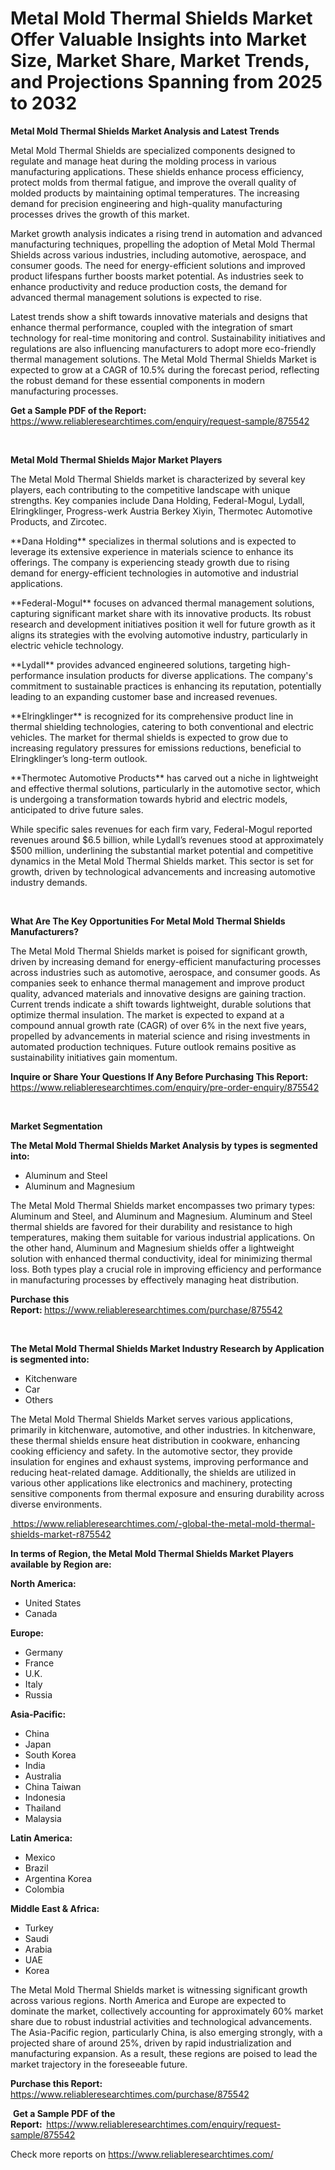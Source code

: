 <p><h1>Metal Mold Thermal Shields Market Offer Valuable Insights into Market Size, Market Share, Market Trends, and Projections Spanning from 2025 to 2032</h1></p><p><strong>Metal Mold Thermal Shields Market Analysis and Latest Trends</strong></p>
<p><p>Metal Mold Thermal Shields are specialized components designed to regulate and manage heat during the molding process in various manufacturing applications. These shields enhance process efficiency, protect molds from thermal fatigue, and improve the overall quality of molded products by maintaining optimal temperatures. The increasing demand for precision engineering and high-quality manufacturing processes drives the growth of this market.</p><p>Market growth analysis indicates a rising trend in automation and advanced manufacturing techniques, propelling the adoption of Metal Mold Thermal Shields across various industries, including automotive, aerospace, and consumer goods. The need for energy-efficient solutions and improved product lifespans further boosts market potential. As industries seek to enhance productivity and reduce production costs, the demand for advanced thermal management solutions is expected to rise.</p><p>Latest trends show a shift towards innovative materials and designs that enhance thermal performance, coupled with the integration of smart technology for real-time monitoring and control. Sustainability initiatives and regulations are also influencing manufacturers to adopt more eco-friendly thermal management solutions. The Metal Mold Thermal Shields Market is expected to grow at a CAGR of 10.5% during the forecast period, reflecting the robust demand for these essential components in modern manufacturing processes.</p></p>
<p><strong>Get a Sample PDF of the Report:&nbsp;</strong> <a href="https://www.reliableresearchtimes.com/enquiry/request-sample/875542?utm_campaign=2722&utm_medium=2&utm_source=Github&utm_content=ia&utm_term=21032025&utm_id=metal-mold-thermal-shields">https://www.reliableresearchtimes.com/enquiry/request-sample/875542</a></p>
<p>&nbsp;</p>
<p><strong>Metal Mold Thermal Shields Major Market Players</strong></p>
<p><p>The Metal Mold Thermal Shields market is characterized by several key players, each contributing to the competitive landscape with unique strengths. Key companies include Dana Holding, Federal-Mogul, Lydall, Elringklinger, Progress-werk Austria Berkey Xiyin, Thermotec Automotive Products, and Zircotec.</p><p>**Dana Holding** specializes in thermal solutions and is expected to leverage its extensive experience in materials science to enhance its offerings. The company is experiencing steady growth due to rising demand for energy-efficient technologies in automotive and industrial applications.</p><p>**Federal-Mogul** focuses on advanced thermal management solutions, capturing significant market share with its innovative products. Its robust research and development initiatives position it well for future growth as it aligns its strategies with the evolving automotive industry, particularly in electric vehicle technology.</p><p>**Lydall** provides advanced engineered solutions, targeting high-performance insulation products for diverse applications. The company's commitment to sustainable practices is enhancing its reputation, potentially leading to an expanding customer base and increased revenues.</p><p>**Elringklinger** is recognized for its comprehensive product line in thermal shielding technologies, catering to both conventional and electric vehicles. The market for thermal shields is expected to grow due to increasing regulatory pressures for emissions reductions, beneficial to Elringklinger’s long-term outlook.</p><p>**Thermotec Automotive Products** has carved out a niche in lightweight and effective thermal solutions, particularly in the automotive sector, which is undergoing a transformation towards hybrid and electric models, anticipated to drive future sales.</p><p>While specific sales revenues for each firm vary, Federal-Mogul reported revenues around $6.5 billion, while Lydall’s revenues stood at approximately $500 million, underlining the substantial market potential and competitive dynamics in the Metal Mold Thermal Shields market. This sector is set for growth, driven by technological advancements and increasing automotive industry demands.</p></p>
<p>&nbsp;</p>
<p><strong>What Are The Key Opportunities For Metal Mold Thermal Shields Manufacturers?</strong></p>
<p><p>The Metal Mold Thermal Shields market is poised for significant growth, driven by increasing demand for energy-efficient manufacturing processes across industries such as automotive, aerospace, and consumer goods. As companies seek to enhance thermal management and improve product quality, advanced materials and innovative designs are gaining traction. Current trends indicate a shift towards lightweight, durable solutions that optimize thermal insulation. The market is expected to expand at a compound annual growth rate (CAGR) of over 6% in the next five years, propelled by advancements in material science and rising investments in automated production techniques. Future outlook remains positive as sustainability initiatives gain momentum.</p></p>
<p><strong>Inquire or Share Your Questions If Any Before Purchasing This Report:</strong> <a href="https://www.reliableresearchtimes.com/enquiry/pre-order-enquiry/875542?utm_campaign=2722&utm_medium=2&utm_source=Github&utm_content=ia&utm_term=21032025&utm_id=metal-mold-thermal-shields">https://www.reliableresearchtimes.com/enquiry/pre-order-enquiry/875542</a></p>
<p>&nbsp;</p>
<p><strong>Market Segmentation</strong></p>
<p><strong>The Metal Mold Thermal Shields Market Analysis by types is segmented into:</strong></p>
<p><ul><li>Aluminum and Steel</li><li>Aluminum and Magnesium</li></ul></p>
<p><p>The Metal Mold Thermal Shields market encompasses two primary types: Aluminum and Steel, and Aluminum and Magnesium. Aluminum and Steel thermal shields are favored for their durability and resistance to high temperatures, making them suitable for various industrial applications. On the other hand, Aluminum and Magnesium shields offer a lightweight solution with enhanced thermal conductivity, ideal for minimizing thermal loss. Both types play a crucial role in improving efficiency and performance in manufacturing processes by effectively managing heat distribution.</p></p>
<p><strong>Purchase this Report:&nbsp;</strong><a href="https://www.reliableresearchtimes.com/purchase/875542?utm_campaign=2722&utm_medium=2&utm_source=Github&utm_content=ia&utm_term=21032025&utm_id=metal-mold-thermal-shields">https://www.reliableresearchtimes.com/purchase/875542</a></p>
<p>&nbsp;</p>
<p><strong>The Metal Mold Thermal Shields Market Industry Research by Application is segmented into:</strong></p>
<p><ul><li>Kitchenware</li><li>Car</li><li>Others</li></ul></p>
<p><p>The Metal Mold Thermal Shields Market serves various applications, primarily in kitchenware, automotive, and other industries. In kitchenware, these thermal shields ensure heat distribution in cookware, enhancing cooking efficiency and safety. In the automotive sector, they provide insulation for engines and exhaust systems, improving performance and reducing heat-related damage. Additionally, the shields are utilized in various other applications like electronics and machinery, protecting sensitive components from thermal exposure and ensuring durability across diverse environments.</p></p>
<p><a href="https://www.reliableresearchtimes.com/-global-the-metal-mold-thermal-shields-market-r875542?utm_campaign=2722&utm_medium=2&utm_source=Github&utm_content=ia&utm_term=21032025&utm_id=metal-mold-thermal-shields">&nbsp;https://www.reliableresearchtimes.com/-global-the-metal-mold-thermal-shields-market-r875542</a></p>
<p><strong>In terms of Region, the Metal Mold Thermal Shields Market Players available by Region are:</strong></p>
<p>
    <p> <strong> North America: </strong>
        <ul>
            <li>United States</li>
            <li>Canada</li>
        </ul>
        </p> 
    <p> <strong> Europe: </strong>
        <ul>
            <li>Germany</li>
            <li>France</li>
            <li>U.K.</li>
            <li>Italy</li>
            <li>Russia</li>
        </ul>
        </p> 
    <p> <strong> Asia-Pacific: </strong>
        <ul>
            <li>China</li>
            <li>Japan</li>
            <li>South Korea</li>
            <li>India</li>
            <li>Australia</li>
            <li>China Taiwan</li>
            <li>Indonesia</li>
            <li>Thailand</li>
            <li>Malaysia</li>
        </ul>
        </p> 
    <p> <strong> Latin America: </strong>
        <ul>
            <li>Mexico</li>
            <li>Brazil</li>
            <li>Argentina Korea</li>
            <li>Colombia</li>
        </ul>
        </p> 
    <p> <strong> Middle East & Africa: </strong>
        <ul>
            <li>Turkey</li>
            <li>Saudi</li>
            <li>Arabia</li>
            <li>UAE</li>
            <li>Korea</li>
        </ul>
    </p>
    </p>
<p><p>The Metal Mold Thermal Shields market is witnessing significant growth across various regions. North America and Europe are expected to dominate the market, collectively accounting for approximately 60% market share due to robust industrial activities and technological advancements. The Asia-Pacific region, particularly China, is also emerging strongly, with a projected share of around 25%, driven by rapid industrialization and manufacturing expansion. As a result, these regions are poised to lead the market trajectory in the foreseeable future.</p></p>
<p><strong>Purchase this Report: </strong><a href="https://www.reliableresearchtimes.com/purchase/875542?utm_campaign=2722&utm_medium=2&utm_source=Github&utm_content=ia&utm_term=21032025&utm_id=metal-mold-thermal-shields">https://www.reliableresearchtimes.com/purchase/875542</a></p>
<p>&nbsp;<strong>Get a Sample PDF of the Report:&nbsp;&nbsp;</strong><a href="https://www.reliableresearchtimes.com/enquiry/request-sample/875542?utm_campaign=2722&utm_medium=2&utm_source=Github&utm_content=ia&utm_term=21032025&utm_id=metal-mold-thermal-shields">https://www.reliableresearchtimes.com/enquiry/request-sample/875542</a></p>
<p><strong></strong></p>
<p>Check more reports on <a href="https://www.reliableresearchtimes.com/?utm_campaign=2722&utm_medium=2&utm_source=Github&utm_content=ia&utm_term=21032025&utm_id=metal-mold-thermal-shields">https://www.reliableresearchtimes.com/</a></p>